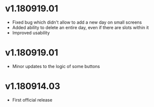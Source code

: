 # v1.180919.01
- Fixed bug which didn't allow to add a new day on small screens
- Added ability to delete an entire day, even if there are slots within it
- Improved usability

# v1.180919.01
- Minor updates to the logic of some buttons

# v1.180914.03
- First official release